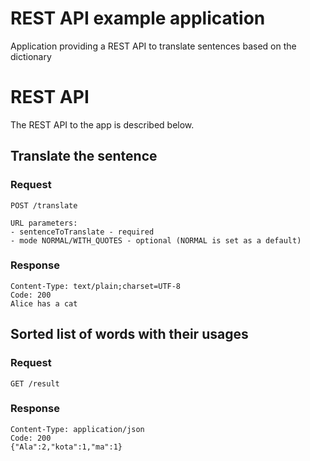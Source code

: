 # REST API example application

Application providing a REST API to translate sentences based on the dictionary



# REST API

The REST API to the app is described below.

## Translate the sentence

### Request

```
POST /translate

URL parameters:
- sentenceToTranslate - required
- mode NORMAL/WITH_QUOTES - optional (NORMAL is set as a default)
```

### Response
    Content-Type: text/plain;charset=UTF-8
    Code: 200
    Alice has a cat

## Sorted list of words with their usages

### Request

```
GET /result
```
### Response
    Content-Type: application/json
    Code: 200
    {"Ala":2,"kota":1,"ma":1}

